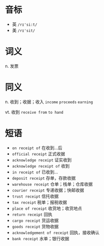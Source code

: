 # 音标

- 英 `/rɪ'si:t/`
- 美 `/rɪ'sit/`

# 词义

n. 发票


# 同义

n. 收到；收据；收入
`income` `proceeds` `earning`

vt. 收到
`receive from` `to hand`

# 短语

- `on receipt of` 在收到…后
- `official receipt` 正式收据
- `acknowledge receipt` 证实收到
- `acknowledge receipt of` 收到
- `in receipt of` 已收到…
- `deposit receipt` 存单，存款收据
- `warehouse receipt` 仓单；栈单；仓库收据
- `courier receipt` 专递收据；快邮收据
- `trust receipt` 信托收据
- `tax receipt` 税单；报税收据
- `place of receipt` 收货地；收货地点
- `return receipt` 回执
- `cargo receipt` 货运收据
- `goods receipt` 货物收据
- `acknowledgement of receipt` 回执，接收确认
- `bank receipt` 水单；银行收据

